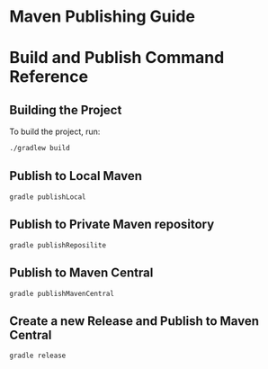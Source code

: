 # Maven Publishing Guide

# Build and Publish Command Reference

## Building the Project

To build the project, run:

```sh
./gradlew build
```


## Publish to Local Maven

```shell
gradle publishLocal
```

## Publish to Private Maven repository

```shell
gradle publishReposilite
```


## Publish to Maven Central

```shell
gradle publishMavenCentral
```


## Create a new Release and Publish to Maven Central

```shell
gradle release
```

